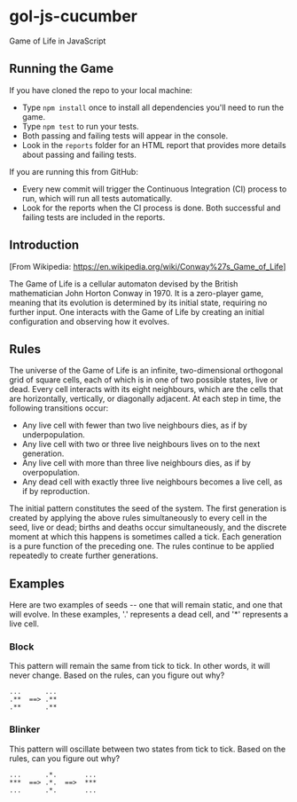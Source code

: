 # gol-js-cucumber
Game of Life in JavaScript

## Running the Game

If you have cloned the repo to your local machine:

* Type `npm install` once to install all dependencies you'll need to run the game.
* Type `npm test` to run your tests.
* Both passing and failing tests will appear in the console.
* Look in the `reports` folder for an HTML report that provides more details about passing and failing tests. 

If you are running this from GitHub:

* Every new commit will trigger the Continuous Integration (CI) process to run, which will run all tests automatically. 
* Look for the reports when the CI process is done. Both successful and failing tests are included in the reports. 

## Introduction
[From Wikipedia: https://en.wikipedia.org/wiki/Conway%27s_Game_of_Life]

The Game of Life is a cellular automaton devised by the British mathematician John Horton Conway in 1970. It is a zero-player game, meaning that its evolution is determined by its initial state, requiring no further input. One interacts with the Game of Life by creating an initial configuration and observing how it evolves.

## Rules

The universe of the Game of Life is an infinite, two-dimensional orthogonal grid of square cells, each of which is in one of two possible states, live or dead. Every cell interacts with its eight neighbours, which are the cells that are horizontally, vertically, or diagonally adjacent. At each step in time, the following transitions occur:

* Any live cell with fewer than two live neighbours dies, as if by underpopulation.
* Any live cell with two or three live neighbours lives on to the next generation.
* Any live cell with more than three live neighbours dies, as if by overpopulation.
* Any dead cell with exactly three live neighbours becomes a live cell, as if by reproduction.

The initial pattern constitutes the seed of the system. The first generation is created by applying the above rules simultaneously to every cell in the seed, live or dead; births and deaths occur simultaneously, and the discrete moment at which this happens is sometimes called a tick. Each generation is a pure function of the preceding one. The rules continue to be applied repeatedly to create further generations.

## Examples

Here are two examples of seeds -- one that will remain static, and one that will evolve. In these examples, '.' represents a dead cell, and '*' represents a live cell.

### Block

This pattern will remain the same from tick to tick. In other words, it will never change. Based on the rules, can you figure out why?  

```
...      ...
.**  ==> .**
.**      .**
```

### Blinker

This pattern will oscillate between two states from tick to tick. Based on the rules, can you figure out why?

```
...      .*.       ...
***  ==> .*.  ==>  ***
...      .*.       ...
```


